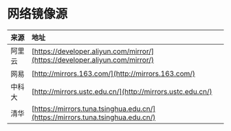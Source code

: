 # 网络镜像源

| 来源 | 地址 |
| :--- | :--- |
| 阿里云 | [https://developer.aliyun.com/mirror/](https://developer.aliyun.com/mirror/) |
| 网易 | [http://mirrors.163.com/](http://mirrors.163.com/) |
| 中科大 | [http://mirrors.ustc.edu.cn/](http://mirrors.ustc.edu.cn/) |
| 清华 | [https://mirrors.tuna.tsinghua.edu.cn/](https://mirrors.tuna.tsinghua.edu.cn/) |

